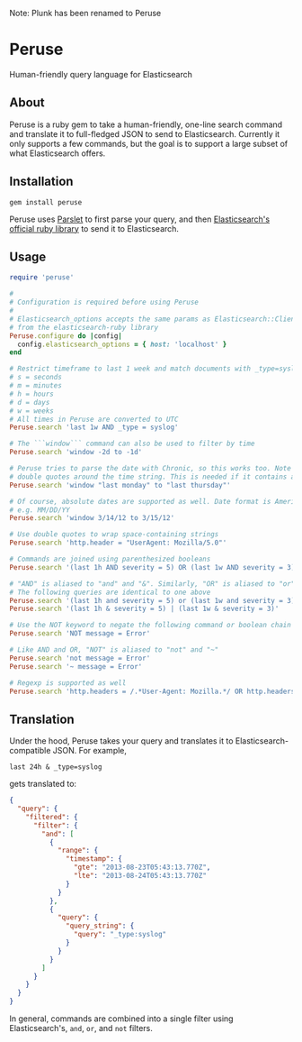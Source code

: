 Note: Plunk has been renamed to Peruse

Peruse
======

Human-friendly query language for Elasticsearch

## About

Peruse is a ruby gem to take a human-friendly, one-line search command and
translate it to full-fledged JSON to send to Elasticsearch. Currently it only
supports a few commands, but the goal is to support a large subset of what
Elasticsearch offers.

## Installation
```
gem install peruse
```

Peruse uses [Parslet](https://github.com/kschiess/parslet) to first parse your
query, and then [Elasticsearch's official ruby library](https://github.com/elasticsearch/elasticsearch-ruby)
to send it to Elasticsearch.

## Usage
```ruby
require 'peruse'

# 
# Configuration is required before using Peruse
# 
# Elasticsearch_options accepts the same params as Elasticsearch::Client
# from the elasticsearch-ruby library
Peruse.configure do |config|
  config.elasticsearch_options = { host: 'localhost' }
end

# Restrict timeframe to last 1 week and match documents with _type=syslog
# s = seconds
# m = minutes
# h = hours
# d = days
# w = weeks
# All times in Peruse are converted to UTC
Peruse.search 'last 1w AND _type = syslog'

# The ```window``` command can also be used to filter by time
Peruse.search 'window -2d to -1d'

# Peruse tries to parse the date with Chronic, so this works too. Note the
# double quotes around the time string. This is needed if it contains a space.
Peruse.search 'window "last monday" to "last thursday"'

# Of course, absolute dates are supported as well. Date format is American style
# e.g. MM/DD/YY
Peruse.search 'window 3/14/12 to 3/15/12'

# Use double quotes to wrap space-containing strings
Peruse.search 'http.header = "UserAgent: Mozilla/5.0"'

# Commands are joined using parenthesized booleans
Peruse.search '(last 1h AND severity = 5) OR (last 1w AND severity = 3)'

# "AND" is aliased to "and" and "&". Similarly, "OR" is aliased to "or" and "|".
# The following queries are identical to one above
Peruse.search '(last 1h and severity = 5) or (last 1w and severity = 3)'
Peruse.search '(last 1h & severity = 5) | (last 1w & severity = 3)'

# Use the NOT keyword to negate the following command or boolean chain
Peruse.search 'NOT message = Error'

# Like AND and OR, "NOT" is aliased to "not" and "~"
Peruse.search 'not message = Error'
Peruse.search '~ message = Error'

# Regexp is supported as well
Peruse.search 'http.headers = /.*User-Agent: Mozilla.*/ OR http.headers = /.*application\/json.*/'
```


## Translation

Under the hood, Peruse takes your query and translates it to
Elasticsearch-compatible JSON. For example,

```last 24h & _type=syslog```

gets translated to:

```json
{
  "query": {
    "filtered": {
      "filter": {
        "and": [
          {
            "range": {
              "timestamp": {
                "gte": "2013-08-23T05:43:13.770Z",
                "lte": "2013-08-24T05:43:13.770Z"
              }
            }
          },
          {
            "query": {
              "query_string": {
                "query": "_type:syslog"
              }
            }
          }
        ]
      }
    }
  }
}
```

In general, commands are combined into a single filter using Elasticsearch's,
```and```, ```or```, and ```not``` filters.
